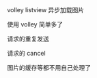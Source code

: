 <p>volley listview 异步加载图片</p>
<p>使用 volley 简单多了</p>
<p>请求的重复发送</p>
<p>请求的 cancel</p>
<p>图片的缓存等都不用自己处理了</p>
